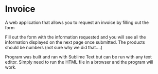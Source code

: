 # Invoice
A web application that allows you to request an invoice by filling out the form

Fill out the form with the information requested and you will see all the information displayed on the next page once submitted. The products should be numbers (not sure why we did that....)

Program was built and ran with Sublime Text but can be run with any text editor. Simply need to run the HTML file in a browser and the program will work.